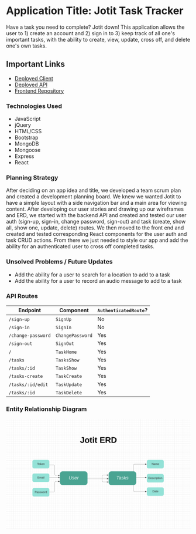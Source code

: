 # Application Title: Jotit Task Tracker

Have a task you need to complete? Jotit down! This application allows the user to 1) create an account and 2) sign in to 3) keep track of all one's important tasks, with the ability to create, view, update, cross off, and delete one's own tasks.

## Important Links

- [Deployed Client](http://house-slytherin.github.io/jotit)
- [Deployed API](https://peaceful-dusk-82634.herokuapp.com/)
- [Frontend Repository](https://github.com/house-slytherin/project-frontend)

### Technologies Used

- JavaScript
- jQuery
- HTML/CSS
- Bootstrap
- MongoDB
- Mongoose
- Express
- React

### Planning Strategy

After deciding on an app idea and title, we developed a team scrum plan and created a development planning board. We knew we wanted Jotit to have a simple layout with a side navigation bar and a main area for viewing content. After developing our user stories and drawing up our wireframes and ERD, we started with the backend API and created and tested our user auth (sign-up, sign-in, change password, sign-out) and task (create, show all, show one, update, delete) routes. We then moved to the front end and created and tested corresponding React components for the user auth and task CRUD actions. From there we just needed to style our app and add the ability for an authenticated user to cross off completed tasks.

### Unsolved Problems / Future Updates

- Add the ability for a user to search for a location to add to a task
- Add the ability for a user to record an audio message to add to a task

### API Routes

| Endpoint           | Component        | `AuthenticatedRoute`? |
| ------------------ | ---------------- | --------------------- |
| `/sign-up`         | `SignUp`         | No                    |
| `/sign-in`         | `SignIn`         | No                    |
| `/change-password` | `ChangePassword` | Yes                   |
| `/sign-out`        | `SignOut`        | Yes                   |
| `/`                | `TaskHome`       | Yes                   |
| `/tasks`           | `TasksShow`      | Yes                   |
| `/tasks/:id`       | `TaskShow`       | Yes                   |
| `/tasks-create`    | `TaskCreate`     | Yes                   |
| `/tasks/:id/edit`  | `TaskUpdate`     | Yes                   |
| `/tasks/:id`       | `TaskDelete`     | Yes                   |

### Entity Relationship Diagram

![ERD](./public/images/Jotit_ERD.png)